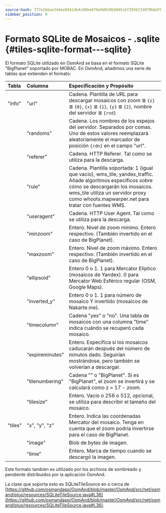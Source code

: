 ```yaml
---
source-hash: 777e1b6ae34dee89414b4c08be679e9d019b5045cbf293b733879b6dfb3cd8db
sidebar_position: 9
---
```


# Formato SQLite de Mosaicos - .sqlite {#tiles-sqlite-format---sqlite}



El formato SQLite utilizado en OsmAnd se basa en el formato SQLite "BigPlanet" soportado por MOBAC. En OsmAnd, añadimos una serie de tablas que extienden el formato:

|Tabla|Columna|Especificación y Propósito|
|:----|:-----|:---------------|
|"info"|"url"|Cadena. Plantilla de URL para descargar mosaicos con zoom ≣ `{z}` ≣ `{0}`, `{x}` ≣ `{1}`, `{y}` ≣ `{2}`, nombre del servidor ≣ `{rnd}`|
||"randoms"|Cadena. Los nombres de los espejos del servidor. Separados por comas. Uno de estos valores reemplazará aleatoriamente el marcador de posición `{rdn}` en el campo "url".|
||"referer"|Cadena. HTTP Referer. Tal como se utiliza para la descarga.|
||"rule"|Cadena. Plantilla soportada: 1 (igual que vacío), wms_tile, yandex_traffic. Añade algoritmos específicos sobre cómo se descargarán los mosaicos. wms_tile utiliza un servidor proxy como whoots.mapwarper.net para tratar con fuentes WMS.|
||"useragent"|Cadena. HTTP User Agent. Tal como se utiliza para la descarga.|
||"minzoom"|Entero. Nivel de zoom mínimo. Entero respectivo. (También invertido en el caso de BigPlanet).|
||"maxzoom"|Entero. Nivel de zoom máximo. Entero respectivo. (También invertido en el caso de BigPlanet).|
||"ellipsoid"|Entero 0 o 1. 1 para Mercator Elíptico (mosaicos de Yandex). 0 para Mercator Web Esférico regular (OSM, Google Maps).|
||"inverted\_y"|Entero 0 o 1. 1 para número de mosaico Y invertido (mosaicos de Nakarte.me).|
||"timecolumn"|Cadena "yes" o "no". Una tabla de mosaicos con una columna "time" indica cuándo se recuperó cada mosaico.|
||"expireminutes"|Entero. Especifica si los mosaicos caducarán después del número de minutos dado. Seguirían mostrándose, pero también se volverían a descargar.|
||"tilenumbering"|Cadena "" o "BigPlanet". Si es "BigPlanet", el zoom se invertirá y se calculará como z = 17 - zoom.|
||"tilesize"|Entero. Vacío o 256 o 512, opcional, se utiliza para describir el tamaño del mosaico.|
|"tiles"|"x", "y", "z"|Entero. Indica las coordenadas Mercator del mosaico. Tenga en cuenta que el zoom podría invertirse para el caso de BigPlanet.|
||"image"|Blob de bytes de imagen.|
||"time"|Entero. Marca de tiempo cuando se descargó la imagen.|

Este formato también es utilizado por los archivos de sombreado y pendiente distribuidos por la aplicación OsmAnd.

La clase que soporta esto es SQLiteTileSource en o cerca de [https://github.com/osmandapp/OsmAnd/blob/master/OsmAnd/src/net/osmand/plus/resources/SQLiteTileSource.java#L36](https://github.com/osmandapp/OsmAnd/blob/master/OsmAnd/src/net/osmand/plus/resources/SQLiteTileSource.java#L36).